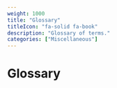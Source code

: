 ```yaml
---
weight: 1000
title: "Glossary"
titleIcon: "fa-solid fa-book"
description: "Glossary of terms."
categories: ["Miscellaneous"]
---
```


# Glossary
